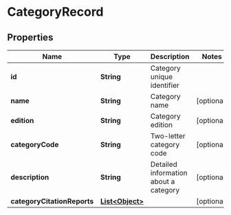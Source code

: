 

# CategoryRecord


## Properties

Name | Type | Description | Notes
------------ | ------------- | ------------- | -------------
**id** | **String** | Category unique identifier | 
**name** | **String** | Category name |  [optional]
**edition** | **String** | Category edition |  [optional]
**categoryCode** | **String** | Two-letter category code |  [optional]
**description** | **String** | Detailed information about a category |  [optional]
**categoryCitationReports** | [**List&lt;Object&gt;**](Object.md) |  |  [optional]



